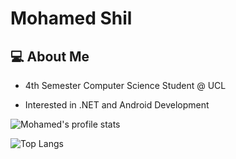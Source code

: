 # Mohamed Shil
## 💻 About Me

- 4th Semester Computer Science Student @ UCL

- Interested in .NET and Android Development

![Mohamed's profile stats](https://github-readme-stats.vercel.app/api?username=Moha2088&show_icons=true&theme=tokyonight)

![Top Langs](https://github-readme-stats.vercel.app/api/top-langs/?username=moha2088&hide_progress=true&theme=tokyonight)
